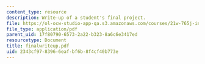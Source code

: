 ```yaml
---
content_type: resource
description: Write-up of a student's final project.
file: https://ol-ocw-studio-app-qa.s3.amazonaws.com/courses/21w-765j-interactive-and-non-linear-narrative-theory-and-practice-spring-2004/2343cf9783966eafbf6b8f4cf40b773e_finalwriteup.pdf
file_type: application/pdf
parent_uid: 17f80790-6573-2a22-b323-8a6c6e3417ed
resourcetype: Document
title: finalwriteup.pdf
uid: 2343cf97-8396-6eaf-bf6b-8f4cf40b773e
---
```


